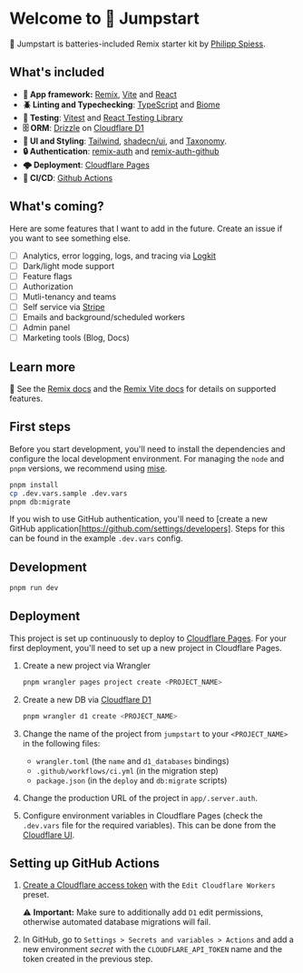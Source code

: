 # Welcome to 🔋 Jumpstart

🔋 Jumpstart is batteries-included Remix starter kit by [Philipp Spiess](https://spiess.dev).

## What's included

- **🧱 App framework:** [Remix](https://remix.run), [Vite](https://vitejs.dev) and [React](https://reactjs.org)
- **🪲 Linting and Typechecking**: [TypeScript](https://www.typescriptlang.org) and [Biome](https://biomejs.dev/)
- **🔬 Testing**: [Vitest](https://vitest.dev) and [React Testing Library](https://testing-library.com)
- **🗄️ ORM**: [Drizzle](https://orm.drizzle.team/) on [Cloudflare D1](https://developers.cloudflare.com/d1)
- **🎨 UI and Styling**: [Tailwind](https://tailwindcss.com), [shadecn/ui](https://ui.shadcn.com), and [Taxonomy](https://tx.shadcn.com/).
- **🔒 Authentication**: [remix-auth](https://github.com/sergiodxa/remix-auth) and [remix-auth-github](https://github.com/sergiodxa/remix-auth-github)
- **🌩️ Deployment**: [Cloudflare Pages](https://pages.cloudflare.com)
- **🔄 CI/CD**: [Github Actions](https://github.com/features/actions)

## What's coming?

Here are some features that I want to add in the future. Create an issue if you want to see something else.

- [ ] Analytics, error logging, logs, and tracing via [Logkit](https://logkit.co)
- [ ] Dark/light mode support
- [ ] Feature flags
- [ ] Authorization
- [ ] Mutli-tenancy and teams
- [ ] Self service via [Stripe](https://stripe.com)
- [ ] Emails and background/scheduled workers
- [ ] Admin panel
- [ ] Marketing tools (Blog, Docs)

## Learn more

📖 See the [Remix docs](https://remix.run/docs) and the [Remix Vite docs](https://remix.run/docs/en/main/future/vite) for details on supported features.

## First steps

Before you start development, you'll need to install the dependencies and configure the local development environment. For managing the `node` and `pnpm` versions, we recommend using [mise](https://mise.jdx.dev/).

```bash
pnpm install
cp .dev.vars.sample .dev.vars
pnpm db:migrate
```

If you wish to use GitHub authentication, you'll need to [create a new GitHub application[https://github.com/settings/developers]. Steps for this can be found in the example `.dev.vars` config.

## Development

```bash
pnpm run dev
```

## Deployment

This project is set up continuously to deploy to [Cloudflare Pages](https://pages.cloudflare.com). For your first deployment, you'll need to set up a new project in Cloudflare Pages.

1. Create a new project via Wrangler

   ```bash
   pnpm wrangler pages project create <PROJECT_NAME>
   ```
1. Create a new DB via [Cloudflare D1](https://developers.cloudflare.com/d1)

   ```bash
   pnpm wrangler d1 create <PROJECT_NAME>
   ```
1. Change the name of the project from `jumpstart` to your `<PROJECT_NAME>` in the following files:
    - `wrangler.toml` (the `name` and `d1_databases` bindings)
    - `.github/workflows/ci.yml` (in the migration step)
    - `package.json` (in the `deploy` and `db:migrate` scripts)
1. Change the production URL of the project in `app/.server.auth`.
1. Configure environment variables in Cloudflare Pages (check the `.dev.vars` file for the required variables). This can be done from the [Cloudflare UI](https://dash.cloudflare.com/).

## Setting up GitHub Actions

1. [Create a Cloudflare access token](https://dash.cloudflare.com/profile/api-tokens/) with the `Edit Cloudflare Workers` preset.

   ⚠️ **Important:** Make sure to additionally add `D1` edit permissions, otherwise automated database migrations will fail.
1. In GitHub, go to `Settings > Secrets and variables > Actions` and add a new environment _secret_ with the `CLOUDFLARE_API_TOKEN` name and the token created in the previous step.
